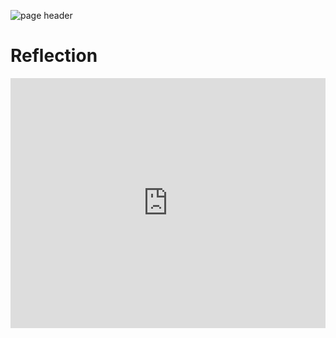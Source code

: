 ![page header](../../images/Bearbeitet/cover)
# Reflection

<iframe width="100%" height="400px" src="https://www.youtube.com/embed/v7DfLnNG7B8?si=34pE_OTaQWWSfACo" title="YouTube video player" frameborder="0" allow="accelerometer; autoplay; clipboard-write; encrypted-media; gyroscope; picture-in-picture; web-share" allowfullscreen></iframe>